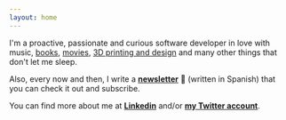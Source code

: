 ```yaml
---
layout: home
---
```


I'm a proactive, passionate and curious software developer in love with music, [books](https://www.goodreads.com/user/show/90940182-miguel-vila), [movies](https://letterboxd.com/mavilam/), [3D printing and design](https://www.thingiverse.com/mavilam/designs) and many other things that don't let me sleep.

Also, every now and then, I write a <b>[newsletter](https://mavileando.substack.com/)</b> 📨 (written in Spanish) that you can check it out and subscribe.

You can find more about me at <span style=" font-weight: bold">[Linkedin](https://www.linkedin.com/in/mavilam/)</span> and/or <span style=" font-weight: bold">[my Twitter account](https://twitter.com/avilamonroy)</span>.
